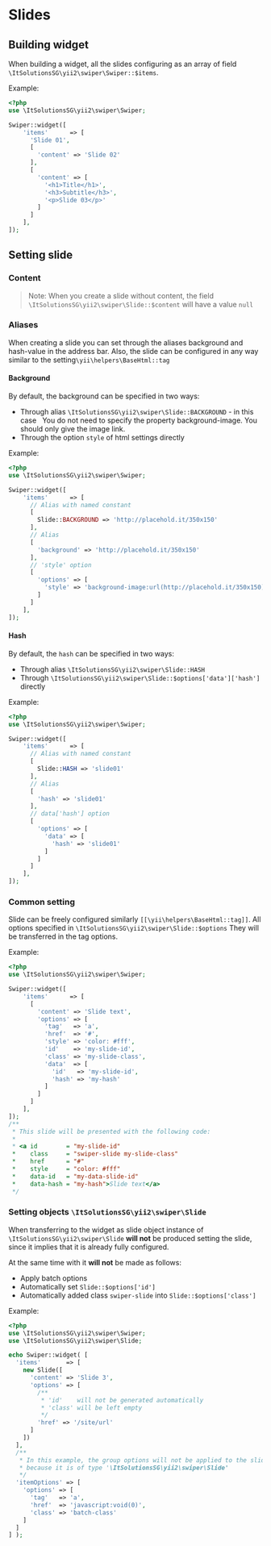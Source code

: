 # Slides

## Building widget

When building a widget, all the slides configuring as an array of field `\ItSolutionsSG\yii2\swiper\Swiper::$items`.

Example:

```PHP
<?php
use \ItSolutionsSG\yii2\swiper\Swiper;

Swiper::widget([
    'items'      => [
      'Slide 01',
      [
        'content' => 'Slide 02'
      ],
      [
        'content' => [
          '<h1>Title</h1>',
          '<h3>Subtitle</h3>',
          '<p>Slide 03</p>'
        ]
      ]
    ],
]);
```
## Setting slide
### Content

> Note: When you create a slide without content, the field `\ItSolutionsSG\yii2\swiper\Slide::$content` will have a value `null`

### Aliases

When creating a slide you can set through the aliases background and hash-value in the address bar.
Also, the slide can be configured in any way similar to the setting`\yii\helpers\BaseHtml::tag`

#### Background

By default, the background can be specified in two ways:

* Through alias `\ItSolutionsSG\yii2\swiper\Slide::BACKGROUND` - in this case
  You do not need to specify the property background-image. You should only give the image link.
* Through the option `style` of html settings directly

Example:

```PHP
<?php
use \ItSolutionsSG\yii2\swiper\Swiper;

Swiper::widget([
    'items'      => [
      // Alias with named constant
      [
        Slide::BACKGROUND => 'http://placehold.it/350x150'
      ],
      // Alias
      [
        'background' => 'http://placehold.it/350x150'
      ],
      // 'style' option
      [
        'options' => [
          'style' => 'background-image:url(http://placehold.it/350x150)'
        ]
      ]
    ],
]);
```
#### Hash

By default, the `hash` can be specified in two ways:

* Through alias `\ItSolutionsSG\yii2\swiper\Slide::HASH`
* Through `\ItSolutionsSG\yii2\swiper\Slide::$options['data']['hash']` directly

Example:

```PHP
<?php
use \ItSolutionsSG\yii2\swiper\Swiper;

Swiper::widget([
    'items'      => [
      // Alias with named constant
      [
        Slide::HASH => 'slide01'
      ],
      // Alias
      [
        'hash' => 'slide01'
      ],
      // data['hash'] option
      [
        'options' => [
          'data' => [
            'hash' => 'slide01'
          ]
        ]
      ]
    ],
]);
```
### Common setting

Slide can be freely configured similarly `[[\yii\helpers\BaseHtml::tag]]`.
All options specified in `\ItSolutionsSG\yii2\swiper\Slide::$options` They will be transferred in the tag options.

Example:

```PHP
<?php
use \ItSolutionsSG\yii2\swiper\Swiper;

Swiper::widget([
    'items'      => [
      [
        'content' => 'Slide text',
        'options' => [
          'tag'   => 'a',
          'href'  => '#',
          'style' => 'color: #fff',
          'id'    => 'my-slide-id',
          'class' => 'my-slide-class',
          'data'  => [
            'id'   => 'my-slide-id',
            'hash' => 'my-hash'
          ]
        ]
      ]
    ],
]);
/**
 * This slide will be presented with the following code:
 *
 * <a id        = "my-slide-id" 
 *    class     = "swiper-slide my-slide-class" 
 *    href      = "#" 
 *    style     = "color: #fff" 
 *    data-id   = "my-data-slide-id" 
 *    data-hash = "my-hash">Slide text</a>
 */
```

### Setting objects `\ItSolutionsSG\yii2\swiper\Slide`

When transferring to the widget as slide object instance of `\ItSolutionsSG\yii2\swiper\Slide`
**will not** be produced setting the slide, since it implies that it is already fully configured.

At the same time with it **will not** be made as follows:

* Apply batch options
* Automatically set `Slide::$options['id']`
* Automatically added class `swiper-slide` into `Slide::$options['class']`

Example:

```PHP
<?php
use \ItSolutionsSG\yii2\swiper\Swiper;
use \ItSolutionsSG\yii2\swiper\Slide;

echo Swiper::widget( [
  'items'       => [
    new Slide([
      'content' => 'Slide 3', 
      'options' => [
        /**
         * 'id'    will not be generated automatically
         * 'class' will be left empty
         */
        'href' => '/site/url'
      ]
    ])
  ],
  /**
   * In this example, the group options will not be applied to the slide,
   * because it is of type '\ItSolutionsSG\yii2\swiper\Slide'
   */
  'itemOptions' => [
    'options' => [
      'tag'   => 'a',
      'href'  => 'javascript:void(0)',
      'class' => 'batch-class'
    ]
  ]
] );
```
